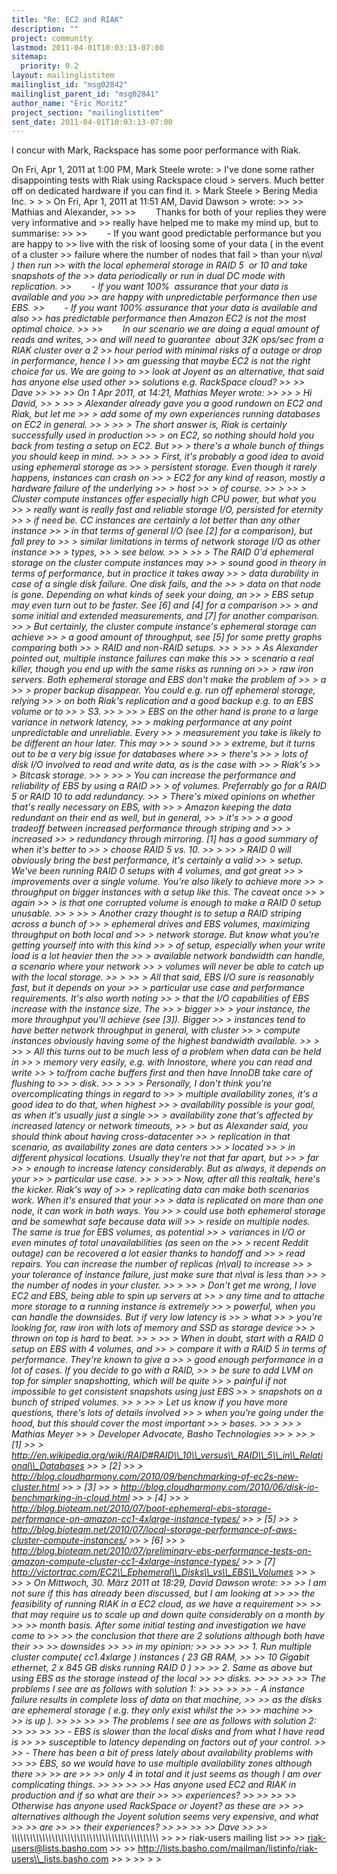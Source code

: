 ```yaml
---
title: "Re: EC2 and RIAK"
description: ""
project: community
lastmod: 2011-04-01T10:03:13-07:00
sitemap:
  priority: 0.2
layout: mailinglistitem
mailinglist_id: "msg02842"
mailinglist_parent_id: "msg02841"
author_name: "Eric Moritz"
project_section: "mailinglistitem"
sent_date: 2011-04-01T10:03:13-07:00
---
```



I concur with Mark, Rackspace has some poor performance with Riak.

On Fri, Apr 1, 2011 at 1:00 PM, Mark Steele  wrote:
&gt; I've done some rather disappointing tests with Riak using Rackspace cloud
&gt; servers. Much better off on dedicated hardware if you can find it.
&gt; Mark Steele
&gt; Bering Media Inc.
&gt;
&gt;
&gt; On Fri, Apr 1, 2011 at 11:51 AM, David Dawson 
&gt; wrote:
&gt;&gt;
&gt;&gt; Mathias and Alexander,
&gt;&gt;
&gt;&gt;        Thanks for both of your replies they were very informative and
&gt;&gt; really have helped me to make my mind up, but to summarise:
&gt;&gt;
&gt;&gt;        - If you want good predictable performance but you are happy to
&gt;&gt; live with the risk of loosing some of your data ( in the event of a cluster
&gt;&gt; failure where the number of nodes that fail &gt; than your n\\_val ) then run
&gt;&gt; with the local ephemeral storage in RAID 5  or 10 and take snapshots of the
&gt;&gt; data periodically or run in dual DC mode with replication.
&gt;&gt;        - If you want 100%  assurance that your data is available and you
&gt;&gt; are happy with unpredictable performance then use EBS.
&gt;&gt;        - If you want 100% assurance that your data is available and also
&gt;&gt; has predictable performance then Amazon EC2 is not the most optimal choice.
&gt;&gt;
&gt;&gt;        In our scenario we are doing a equal amount of reads and writes,
&gt;&gt; and will need to guarantee  about 32K ops/sec from a RIAK cluster over a 2
&gt;&gt; hour period with minimal risks of a outage or drop in performance, hence I
&gt;&gt; am guessing that maybe EC2 is not the right choice for us. We are going to
&gt;&gt; look at Joyent as an alternative, that said has anyone else used other
&gt;&gt; solutions e.g. RackSpace cloud?
&gt;&gt;
&gt;&gt; Dave
&gt;&gt;
&gt;&gt;
&gt;&gt; On 1 Apr 2011, at 14:21, Mathias Meyer wrote:
&gt;&gt;
&gt;&gt; &gt; Hi David,
&gt;&gt; &gt;
&gt;&gt; &gt; Alexander already gave you a good rundown on EC2 and Riak, but let me
&gt;&gt; &gt; add some of my own experiences running databases on EC2 in general.
&gt;&gt; &gt;
&gt;&gt; &gt; The short answer is, Riak is certainly successfully used in production
&gt;&gt; &gt; on EC2, so nothing should hold you back from testing a setup on EC2. But
&gt;&gt; &gt; there's a whole bunch of things you should keep in mind.
&gt;&gt; &gt;
&gt;&gt; &gt; First, it's probably a good idea to avoid using ephemeral storage as
&gt;&gt; &gt; persistent storage. Even though it rarely happens, instances can crash on
&gt;&gt; &gt; EC2 for any kind of reason, mostly a hardware failure of the underlying 
&gt;&gt; &gt; host
&gt;&gt; &gt; of course.
&gt;&gt; &gt;
&gt;&gt; &gt; Cluster compute instances offer especially high CPU power, but what you
&gt;&gt; &gt; really want is really fast and reliable storage I/O, persisted for eternity
&gt;&gt; &gt; if need be. CC instances are certainly a lot better than any other instance
&gt;&gt; &gt; in that terms of general I/O (see [2] for a comparison), but fall prey to
&gt;&gt; &gt; similar limitations in terms of network storage I/O as other instance 
&gt;&gt; &gt; types,
&gt;&gt; &gt; see below.
&gt;&gt; &gt;
&gt;&gt; &gt; The RAID 0'd ephemeral storage on the cluster compute instances may
&gt;&gt; &gt; sound good in theory in terms of performance, but in practice it takes away
&gt;&gt; &gt; data durability in case of a single disk failure. One disk fails, and the
&gt;&gt; &gt; data on that node is gone. Depending on what kinds of seek your doing, an
&gt;&gt; &gt; EBS setup may even turn out to be faster. See [6] and [4] for a comparison
&gt;&gt; &gt; and some initial and extended measurements, and [7] for another comparison.
&gt;&gt; &gt; But certainly, the cluster compute instance's ephemeral storage can achieve
&gt;&gt; &gt; a good amount of throughput, see [5] for some pretty graphs comparing both
&gt;&gt; &gt; RAID and non-RAID setups.
&gt;&gt; &gt;
&gt;&gt; &gt; As Alexander pointed out, multiple instance failures can make this
&gt;&gt; &gt; scenario a real killer, though you end up with the same risks as running on
&gt;&gt; &gt; raw iron servers. Both ephemeral storage and EBS don't make the problem of 
&gt;&gt; &gt; a
&gt;&gt; &gt; proper backup disappear. You could e.g. run off ephemeral storage, relying
&gt;&gt; &gt; on both Riak's replication and a good backup e.g. to an EBS volume or to 
&gt;&gt; &gt; S3.
&gt;&gt; &gt;
&gt;&gt; &gt; EBS on the other hand is prone to a large variance in network latency,
&gt;&gt; &gt; making performance at any point unpredictable and unreliable. Every
&gt;&gt; &gt; measurement you take is likely to be different an hour later. This may 
&gt;&gt; &gt; sound
&gt;&gt; &gt; extreme, but it turns out to be a very big issue for databases where 
&gt;&gt; &gt; there's
&gt;&gt; &gt; lots of disk I/O involved to read and write data, as is the case with 
&gt;&gt; &gt; Riak's
&gt;&gt; &gt; Bitcask storage.
&gt;&gt; &gt;
&gt;&gt; &gt; You can increase the performance and reliability of EBS by using a RAID
&gt;&gt; &gt; of volumes. Preferrably go for a RAID 5 or RAID 10 to add redundancy.
&gt;&gt; &gt; There's mixed opinions on whether that's really necessary on EBS, with
&gt;&gt; &gt; Amazon keeping the data redundant on their end as well, but in general, 
&gt;&gt; &gt; it's
&gt;&gt; &gt; a good tradeoff between increased performance through striping and 
&gt;&gt; &gt; increased
&gt;&gt; &gt; redundancy through mirroring. [1] has a good summary of when it's better to
&gt;&gt; &gt; choose RAID 5 vs. 10.
&gt;&gt; &gt;
&gt;&gt; &gt; RAID 0 will obviously bring the best performance, it's certainly a valid
&gt;&gt; &gt; setup. We've been running RAID 0 setups with 4 volumes, and got great
&gt;&gt; &gt; improvements over a single volume. You're also likely to achieve more
&gt;&gt; &gt; throughput on bigger instances with a setup like this. The caveat once 
&gt;&gt; &gt; again
&gt;&gt; &gt; is that one corrupted volume is enough to make a RAID 0 setup unusable.
&gt;&gt; &gt;
&gt;&gt; &gt; Another crazy thought is to setup a RAID striping across a bunch of
&gt;&gt; &gt; ephemeral drives and EBS volumes, maximizing throughput on both local and
&gt;&gt; &gt; network storage. But know what you're getting yourself into with this kind
&gt;&gt; &gt; of setup, especially when your write load is a lot heavier then the
&gt;&gt; &gt; available network bandwidth can handle, a scenario where your network
&gt;&gt; &gt; volumes will never be able to catch up with the local storage.
&gt;&gt; &gt;
&gt;&gt; &gt; All that said, EBS I/O sure is reasonably fast, but it depends on your
&gt;&gt; &gt; particular use case and performance requirements. It's also worth noting
&gt;&gt; &gt; that the I/O capabilities of EBS increase with the instance size. The 
&gt;&gt; &gt; bigger
&gt;&gt; &gt; your instance, the more throughput you'll achieve (see [3]). Bigger
&gt;&gt; &gt; instances tend to have better network throughput in general, with cluster
&gt;&gt; &gt; compute instances obviously having some of the highest bandwidth available.
&gt;&gt; &gt;
&gt;&gt; &gt; All this turns out to be much less of a problem when data can be held in
&gt;&gt; &gt; memory very easily, e.g. with Innostore, where you can read and write
&gt;&gt; &gt; to/from cache buffers first and then have InnoDB take care of flushing to
&gt;&gt; &gt; disk.
&gt;&gt; &gt;
&gt;&gt; &gt; Personally, I don't think you're overcomplicating things in regard to
&gt;&gt; &gt; multiple availability zones, it's a good idea to do that, when highest
&gt;&gt; &gt; availability possible is your goal, as when it's usually just a single
&gt;&gt; &gt; availability zone that's affected by increased latency or network timeouts,
&gt;&gt; &gt; but as Alexander said, you should think about having cross-datacenter
&gt;&gt; &gt; replication in that scenario, as availability zones are data centers 
&gt;&gt; &gt; located
&gt;&gt; &gt; in different physical locations. Usually they're not that far apart, but 
&gt;&gt; &gt; far
&gt;&gt; &gt; enough to increase latency considerably. But as always, it depends on your
&gt;&gt; &gt; particular use case.
&gt;&gt; &gt;
&gt;&gt; &gt; Now, after all this realtalk, here's the kicker. Riak's way of
&gt;&gt; &gt; replicating data can make both scenarios work. When it's ensured that your
&gt;&gt; &gt; data is replicated on more than one node, it can work in both ways. You
&gt;&gt; &gt; could use both ephemeral storage and be somewhat safe because data will
&gt;&gt; &gt; reside on multiple nodes. The same is true for EBS volumes, as potential
&gt;&gt; &gt; variances in I/O or even minutes of total unavailabilities (as seen on the
&gt;&gt; &gt; recent Reddit outage) can be recovered a lot easier thanks to handoff and
&gt;&gt; &gt; read repairs. You can increase the number of replicas (n\\_val) to increase
&gt;&gt; &gt; your tolerance of instance failure, just make sure that n\\_val is less than
&gt;&gt; &gt; the number of nodes in your cluster.
&gt;&gt; &gt;
&gt;&gt; &gt; Don't get me wrong, I love EC2 and EBS, being able to spin up servers at
&gt;&gt; &gt; any time and to attache more storage to a running instance is extremely
&gt;&gt; &gt; powerful, when you can handle the downsides. But if very low latency is 
&gt;&gt; &gt; what
&gt;&gt; &gt; you're looking for, raw iron with lots of memory and SSD as storage device
&gt;&gt; &gt; thrown on top is hard to beat.
&gt;&gt; &gt;
&gt;&gt; &gt; When in doubt, start with a RAID 0 setup on EBS with 4 volumes, and
&gt;&gt; &gt; compare it with a RAID 5 in terms of performance. They're known to give a
&gt;&gt; &gt; good enough performance in a lot of cases. If you decide to go with a RAID,
&gt;&gt; &gt; be sure to add LVM on top for simpler snapshotting, which will be quite
&gt;&gt; &gt; painful if not impossible to get consistent snapshots using just EBS
&gt;&gt; &gt; snapshots on a bunch of striped volumes.
&gt;&gt; &gt;
&gt;&gt; &gt; Let us know if you have more questions, there's lots of details involved
&gt;&gt; &gt; when you're going under the hood, but this should cover the most important
&gt;&gt; &gt; bases.
&gt;&gt; &gt;
&gt;&gt; &gt; Mathias Meyer
&gt;&gt; &gt; Developer Advocate, Basho Technologies
&gt;&gt; &gt;
&gt;&gt; &gt; [1]
&gt;&gt; &gt; http://en.wikipedia.org/wiki/RAID#RAID\\_10\\_versus\\_RAID\\_5\\_in\\_Relational\\_Databases
&gt;&gt; &gt; [2]
&gt;&gt; &gt; http://blog.cloudharmony.com/2010/09/benchmarking-of-ec2s-new-cluster.html
&gt;&gt; &gt; [3]
&gt;&gt; &gt; http://blog.cloudharmony.com/2010/06/disk-io-benchmarking-in-cloud.html
&gt;&gt; &gt; [4]
&gt;&gt; &gt; http://blog.bioteam.net/2010/07/boot-ephemeral-ebs-storage-performance-on-amazon-cc1-4xlarge-instance-types/
&gt;&gt; &gt; [5]
&gt;&gt; &gt; http://blog.bioteam.net/2010/07/local-storage-performance-of-aws-cluster-compute-instances/
&gt;&gt; &gt; [6]
&gt;&gt; &gt; http://blog.bioteam.net/2010/07/preliminary-ebs-performance-tests-on-amazon-compute-cluster-cc1-4xlarge-instance-types/
&gt;&gt; &gt; [7] http://victortrac.com/EC2\\_Ephemeral\\_Disks\\_vs\\_EBS\\_Volumes
&gt;&gt; &gt;
&gt;&gt; &gt; On Mittwoch, 30. März 2011 at 18:29, David Dawson wrote:
&gt;&gt; &gt;&gt; I am not sure if this has already been discussed, but I am looking at
&gt;&gt; &gt;&gt; the feasibility of running RIAK in a EC2 cloud, as we have a requirement
&gt;&gt; &gt;&gt; that may require us to scale up and down quite considerably on a month by
&gt;&gt; &gt;&gt; month basis. After some initial testing and investigation we have come to
&gt;&gt; &gt;&gt; the conclusion that there are 2 solutions although both have their 
&gt;&gt; &gt;&gt; downsides
&gt;&gt; &gt;&gt; in my opinion:
&gt;&gt; &gt;&gt;
&gt;&gt; &gt;&gt; 1. Run multiple cluster compute( cc1.4xlarge ) instances ( 23 GB RAM,
&gt;&gt; &gt;&gt; 10 Gigabit ethernet, 2 x 845 GB disks running RAID 0 )
&gt;&gt; &gt;&gt; 2. Same as above but using EBS as the storage instead of the local
&gt;&gt; &gt;&gt; disks.
&gt;&gt; &gt;&gt;
&gt;&gt; &gt;&gt; The problems I see are as follows with solution 1:
&gt;&gt; &gt;&gt;
&gt;&gt; &gt;&gt; - A instance failure results in complete loss of data on that machine,
&gt;&gt; &gt;&gt; as the disks are ephemeral storage ( e.g. they only exist whilst the 
&gt;&gt; &gt;&gt; machine
&gt;&gt; &gt;&gt; is up ).
&gt;&gt; &gt;&gt;
&gt;&gt; &gt;&gt; The problems I see are as follows with solution 2:
&gt;&gt; &gt;&gt;
&gt;&gt; &gt;&gt; - EBS is slower than the local disks and from what I have read is
&gt;&gt; &gt;&gt; susceptible to latency depending on factors out of your control.
&gt;&gt; &gt;&gt; - There has been a bit of press lately about availability problems with
&gt;&gt; &gt;&gt; EBS, so we would have to use multiple availability zones although there 
&gt;&gt; &gt;&gt; are
&gt;&gt; &gt;&gt; only 4 in total and it just seems as though I am over complicating things.
&gt;&gt; &gt;&gt;
&gt;&gt; &gt;&gt; Has anyone used EC2 and RIAK in production and if so what are their
&gt;&gt; &gt;&gt; experiences?
&gt;&gt; &gt;&gt;
&gt;&gt; &gt;&gt; Otherwise has anyone used RackSpace or Joyent? as these are
&gt;&gt; &gt;&gt; alternatives although the Joyent solution seems very expensive, and what 
&gt;&gt; &gt;&gt; are
&gt;&gt; &gt;&gt; their experiences?
&gt;&gt; &gt;&gt;
&gt;&gt; &gt;&gt; Dave
&gt;&gt; &gt;&gt; \\_\\_\\_\\_\\_\\_\\_\\_\\_\\_\\_\\_\\_\\_\\_\\_\\_\\_\\_\\_\\_\\_\\_\\_\\_\\_\\_\\_\\_\\_\\_\\_\\_\\_\\_\\_\\_\\_\\_\\_\\_\\_\\_\\_\\_\\_\\_
&gt;&gt; &gt;&gt; riak-users mailing list
&gt;&gt; &gt;&gt; riak-users@lists.basho.com
&gt;&gt; &gt;&gt; http://lists.basho.com/mailman/listinfo/riak-users\\_lists.basho.com
&gt;&gt; &gt;
&gt;&gt;
&gt;
&gt;
